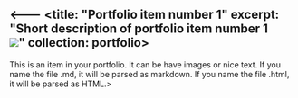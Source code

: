 <---
<title: "Portfolio item number 1"
excerpt: "Short description of portfolio item number 1<br/><img src='/images/500x300.png'>"
collection: portfolio>
---

This is an item in your portfolio. It can be have images or nice text. If you name the file .md, it will be parsed as markdown. If you name the file .html, it will be parsed as HTML.>
